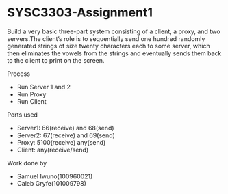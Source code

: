 # SYSC3303-Assignment1
Build a very basic three-part system consisting of a client, a proxy, and two servers.The client’s role is to sequentially send one hundred randomly generated strings of size twenty characters each to some server, which then eliminates the vowels from
the strings and eventually sends them back to the client to print on the screen.

Process
- Run Server 1 and 2
- Run Proxy
- Run Client

Ports used 
 - Server1: 66(receive) and 68(send)
 - Server2: 67(receive) and 69(send)
 - Proxy: 5100(receive) any(send)
 - Client: any(receive/send)
 
 Work done by
 - Samuel Iwuno(100960021)
 - Caleb Gryfe(101009798)

